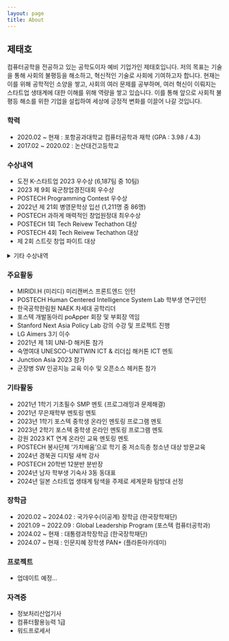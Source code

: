 ```yaml
---
layout: page
title: About
---
```


<!-- <p class="message">
  Hey there! This page is included as an example. Feel free to customize it for your own use upon downloading. Carry on!
</p> -->

## 제태호

 컴퓨터공학을 전공하고 있는 공학도이자 예비 기업가인 제태호입니다. 저의 목표는 기술을 통해 사회의 불평등을 해소하고, 혁신적인 기술로 사회에 기여하고자 합니다. 현재는 이를 위해 공학적인 소양을 쌓고, 사회의 여러 문제를 공부하며, 여러 혁신이 이뤄지는 스타트업 생태계에 대한 이해를 위해 역량을 쌓고 있습니다. 이를 통해 앞으로 사회적 불평등 해소를 위한 기업을 설립하여 세상에 긍정적 변화를 이끌어 나갈 것입니다.

<!-- In the novel, *The Strange Case of Dr. Jeykll and Mr. Hyde*, Mr. Poole is Dr. Jekyll's virtuous and loyal butler. Similarly, Poole is an upstanding and effective butler that helps you build Jekyll themes. It's made by [@mdo](https://twitter.com/mdo). -->

<!-- * [Hyde](http://hyde.getpoole.com)
* [Lanyon](http://lanyon.getpoole.com)

Learn more and contribute on [GitHub](https://github.com/poole). -->

### 학력
- 2020.02 ~ 현재 : 포항공과대학교 컴퓨터공학과 재학 (GPA : 3.98 / 4.3)
- 2017.02 ~ 2020.02       : 논산대건고등학교

### 수상내역
- 도전 K-스타트업 2023 우수상 (6,187팀 중 10팀)
- 2023 제 9회 육군창업경진대회 우수상
- POSTECH Programming Contest 우수상
- 2022년 제 21회 병영문학상 입선 (1,211명 중 86명)
- POSTECH 과하게 매력적인 창업원정대 최우수상
- POSTECH 1회 Tech Reivew Techathon 대상
- POSTECH 4회 Tech Reivew Techathon 대상
- 제 2회 스트릿 창업 파이트 대상

<details markdown="1">
<summary markdown="1">기타 수상내역</summary>
  - POSTECH 스마트캠퍼트 에너지 데이터 아이디어 경진대회 최우수상
  - POSTECH 2023 비교과활동 에세이 공모전 장려상
  - POSTECH ChatGPT 및 생성 AI 활용사례 공모전 최우수상
  - 2022 엘리스 군 장병 인공지능교육 프로젝트 사례대회 1등
  - 2023 군 장병 소원성취 공모전 150만원 입선
  - POSTECH 메타버스 환경 생성 공모전 최우수상
</details>


<!-- <details>
<summary>기타 수상내역</summary>

- POSTECH 스마트캠퍼트 에너지 데이터 아이디어 경진대회 최우수상
- POSTECH 2023 비교과활동 에세이 공모전 장려상
- POSTECH ChatGPT 및 생성 AI 활용사례 공모전 최우수상
- 2022 엘리스 군 장병 인공지능교육 프로젝트 사례대회 1등
- 2023 군 장병 소원성취 공모전 150만원 입선
- POSTECH 메타버스 환경 생성 공모전 최우수상
</details> -->

### 주요활동
- MIRIDI.H (미리디) 미리캔버스 프론트엔드 인턴
- POSTECH Human Centered Intelligence System Lab 학부생 연구인턴
- 한국공학한림원 NAEK 차세대 공학리더
- 포스텍 개발동아리 poApper 회장 및 부회장 역임
- Stanford Next Asia Policy Lab 강의 수강 및 프로젝트 진행
- LG Aimers 3기 이수
- 2021년 제 1회 UNI-D 해커톤 참가
- 숙명여대 UNESCO-UNITWIN ICT & 리더십 해커톤 ICT 멘토
- Junction Asia 2023 참가
- 군장병 SW 인공지능 교육 이수 및 오픈소스 헤커톤 참가

### 기타활동
- 2021년 1학기 기초필수 SMP 멘토 (프로그래밍과 문제해결)
- 2021년 무은재학부 멘토링 멘토
- 2023년 1학기 포스텍 중학생 온라인 멘토링 프로그램 멘토
- 2023년 2학기 포스텍 중학생 온라인 멘토링 프로그램 멘토
- 강원 2023 KT 연계 온라인 교육 멘토링 멘토
- POSTECH 봉사단체 ‘가치배움’으로 학기 중 저소득층 청소년 대상 방문교육
- 2024년 경북권 디지털 새싹 강사
- POSTECH 20학번 12분반 분반장
- 2024년 남자 학부생 기숙사 3동 동대표
- 2024년 일본 스타트업 생태계 탐색을 주제로 세계문화 탐방대 선정

### 장학금
- 2020.02 ~ 2024.02 : 국가우수(이공계) 장학금 (한국장학재단)
- 2021.09 ~ 2022.09 : Global Leadership Program (포스텍 컴퓨터공학과)
- 2024.02 ~ 현재 : 대통령과학장학금 (한국장학재단)
- 2024.07 ~ 현재 : 인문지혜 장학생 PAN+ (플라톤아카데미)

### 프로젝트
- 업데이트 예정...

<!-- ### 프로젝트
- 군 장병 오픈소스
- SNAPL 에서 한 것
- 삼육일공 프로젝트 1
- 삼육일공 프로젝트 2
- 현재 UGRP 로 진행 중인 것 -->

### 자격증
- 정보처리산업기사
- 컴퓨터활용능력 1급
- 워드프로세서

<!-- 
Some fun facts about the setup of this project include:

* Built for [Jekyll](https://jekyllrb.com)
* Developed on GitHub and hosted for free on [GitHub Pages](https://pages.github.com)
* Coded with [Atom](https://atom.io)

Have questions or suggestions? Feel free to [open an issue on GitHub](https://github.com/poole/issues/new) or [ask me on Twitter](https://twitter.com/mdo).

Thanks for reading! -->
